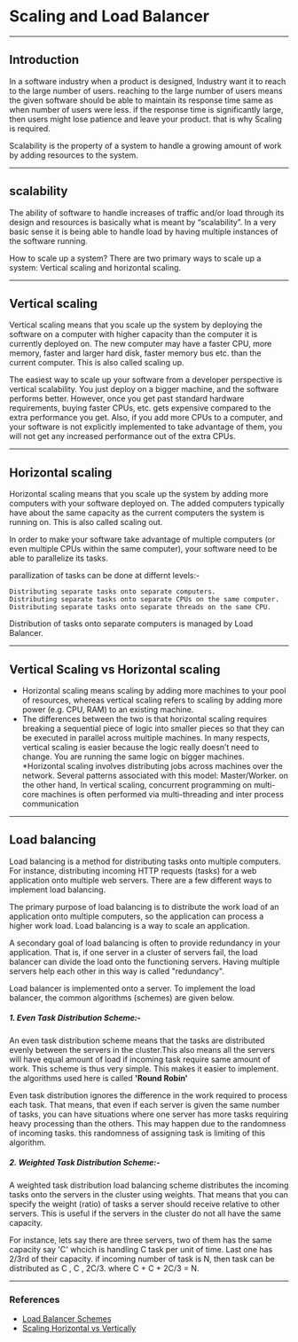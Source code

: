 # Scaling and Load Balancer
***
## Introduction
In a software industry when a product is designed, Industry want it to reach to the large number of users. reaching to the large number of users means the given software should be able to maintain its response time same as when number of users were less. if the response time is significantly large, then users might lose patience and leave your product. that is why Scaling is required.

Scalability is the property of a system to handle a growing amount of work by adding resources to the system.
***
## scalability
The ability of software to handle increases of traffic and/or load through its design and resources is basically what is meant by “scalability”. In a very basic sense it is being able to handle load by having multiple instances of the software running.

How to scale up a system? There are two primary ways to scale up a system: Vertical scaling and horizontal scaling.

---
## Vertical scaling
Vertical scaling means that you scale up the system by deploying the software on a computer with higher capacity than the computer it is currently deployed on. The new computer may have a faster CPU, more memory, faster and larger hard disk, faster memory bus etc. than the current computer. This is also called scaling up.

The easiest way to scale up your software from a developer perspective is vertical scalability. You just deploy on a bigger machine, and the software performs better. However, once you get past standard hardware requirements, buying faster CPUs, etc. gets expensive compared to the extra performance you get. Also, if you add more CPUs to a computer, and your software is not explicitly implemented to take advantage of them, you will not get any increased performance out of the extra CPUs.
___
## Horizontal scaling
Horizontal scaling means that you scale up the system by adding more computers with your software deployed on. The added computers typically have about the same capacity as the current computers the system is running on. This is also called scaling out.

In order to make your software take advantage of multiple computers (or even multiple CPUs within the same computer), your software need to be able to parallelize its tasks.

parallization of tasks can be done at differnt levels:-

    Distributing separate tasks onto separate computers.
    Distributing separate tasks onto separate CPUs on the same computer.
    Distributing separate tasks onto separate threads on the same CPU.
Distribution of tasks onto separate computers is managed by Load Balancer.

---
## Vertical Scaling vs Horizontal scaling
* Horizontal scaling means scaling by adding more machines to your pool of resources, whereas vertical scaling refers to scaling by adding more power (e.g. CPU, RAM) to an existing machine.
* The differences between the two is that horizontal scaling requires breaking a sequential piece of logic into smaller pieces so that they can be executed in parallel across multiple machines. In many respects, vertical scaling is easier because the logic really doesn’t need to change. You are running the same logic on bigger machines.
*Horizontal scaling involves distributing jobs across machines over the network. Several patterns associated with this model: Master/Worker. on the other hand, In vertical scaling, concurrent programming on multi-core machines is often performed via multi-threading and inter process communication

---
## Load balancing
Load balancing is a method for distributing tasks onto multiple computers. For instance, distributing incoming HTTP requests (tasks) for a web application onto multiple web servers. There are a few different ways to implement load balancing.

The primary purpose of load balancing is to distribute the work load of an application onto multiple computers, so the application can process a higher work load. Load balancing is a way to scale an application.

A secondary goal of load balancing is often to provide redundancy in your application. That is, if one server in a cluster of servers fail, the load balancer can divide the load onto the functioning servers. Having multiple servers help each other in this way is called "redundancy".

Load balancer is implemented onto a server. To implement the load balancer, the common algorithms (schemes) are given below.
##### 1. Even Task Distribution Scheme:-
An even task distribution scheme means that the tasks are distributed evenly between the servers in the cluster.This also means all the servers will have equal amount of load if incoming task require same amount of work. This scheme is thus very simple. This makes it easier to implement. the algorithms used here is called **'Round Robin'**

Even task distribution ignores the difference in the work required to process each task. That means, that even if each server is given the same number of tasks, you can have situations where one server has more tasks requiring heavy processing than the others. This may happen due to the randomness of incoming tasks. this randomness of assigning task is limiting of this algorithm.

##### 2. Weighted Task Distribution Scheme:-
 A weighted task distribution load balancing scheme distributes the incoming tasks onto the servers in the cluster using weights. That means that you can specify the weight (ratio) of tasks a server should receive relative to other servers. This is useful if the servers in the cluster do not all have the same capacity.

 For instance, lets say there are three servers, two of them has the same capacity say 'C' whcich is handling C task per unit of time. Last one has 2/3rd of their capacity. if incoming number of task is N, then task can be distributed as C , C , 2C/3. where C + C + 2C/3 = N.

 ---
 ### References
 * [Load Balancer Schemes](https://kemptechnologies.com/load-balancer/load-balancing-algorithms-techniques/)
 * [Scaling Horizontal vs Vertically](https://www.section.io/blog/scaling-horizontally-vs-vertically/)
